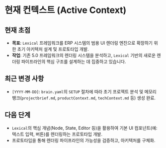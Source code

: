 # 현재 컨텍스트 (Active Context)

## 현재 초점

- **목표**: `Lexical` 프레임워크를 ERP 시스템의 범용 UI 렌더링 엔진으로 확장하기 위한 초기 아키텍처 설계 및 프로토타입 개발.
- **작업**: 기존 5.0 프레임워크의 렌더링 시스템을 분석하고, `Lexical` 기반의 새로운 렌더링 파이프라인의 핵심 구조를 설계하는 데 집중하고 있습니다.

## 최근 변경 사항

- `[YYYY-MM-DD]`: `brain.yaml`의 `SETUP` 절차에 따라 초기 프로젝트 분석 및 메모리 뱅크(`projectbrief.md`, `productContext.md`, `techContext.md` 등) 생성 완료.

## 다음 단계

- `Lexical`의 핵심 개념(Node, State, Editor 등)을 활용하여 기본 UI 컴포넌트(예: 텍스트 입력, 버튼)를 렌더링하는 프로토타입 개발.
- 프로토타입을 통해 렌더링 파이프라인의 가능성을 검증하고, 아키텍처를 구체화. 